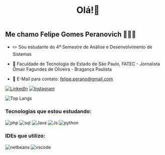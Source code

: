 <div id="user-content-toc">
  <ul align="center">
    <summary><h1 style="display: inline-block">Olá!👋 </h1></summary>
</div>

<div aling="center">
   <h2>Me chamo Felipe Gomes Peranovich 🙋🏻‍♂️</h2>
</div>
 

<p>

- ✏️ Sou estudante do 4º Semestre de Análise e Desenvolvimento de Sistemas

- 🏫 Faculdade de Tecnologia do Estado de São Paulo, FATEC - Jornalista Omair Fagundes de Oliveira - Bragança Paulista
  
- 📧 E-Mail para contato: felipe.perano@gmail.com
</p>

[![LinkedIn](https://img.shields.io/badge/LinkedIn-0077B5?style=for-the-badge&logo=linkedin&logoColor=white)](https://linkedin.com/in/felipeperanovich)
[![Instagram](https://img.shields.io/badge/Instagram-E4405F?style=for-the-badge&logo=instagram&logoColor=white)](https://instagram.com/felipe_peranovich)



![Top Langs](https://github-readme-stats.vercel.app/api/top-langs/?username=felipeperanovich&layout=compact)

<div style="flex-basis: 48%;">
  <h3>Tecnologias que estou estudando:</h3>
  <img align="center" alt="php" src="https://img.shields.io/badge/PHP-777BB4?style=for-the-badge&logo=php&logoColor=white">
  <img align="center" alt="sql" src="https://img.shields.io/badge/MySQL-00000F?style=for-the-badge&logo=mysql&logoColor=white">
  <img align="center" alt="Java"src="https://img.shields.io/badge/Java-ED8B00?style=for-the-badge&logo=openjdk&logoColor=white">
  <img align="center" alt="Js" src="https://img.shields.io/badge/JavaScript-F7DF1E?style=for-the-badge&logo=javascript&logoColor=black">
  <img align="center" alt="python" src="https://img.shields.io/badge/Python-14354C?style=for-the-badge&logo=python&logoColor=white">
</div>
<div style="flex-basis: 48%;">
  <h3>IDEs que utilizo:</h3>
  <img align="center" alt="netbeans"src="https://img.shields.io/badge/apache%20netbeans-1B6AC6?style=for-the-badge&logo=apache%20netbeans%20IDE&logoColor=white">
  <img align="center" alt="vscode"src="https://img.shields.io/badge/Visual_Studio_Code-0078D4?style=for-the-badge&logo=visual%20studio%20code&logoColor=white">
</div>

  
